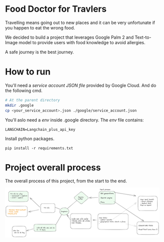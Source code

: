 # Food Doctor for Travlers

Travelling means going out to new places and it can be very unfortunate if you happen to eat the wrong food.

We decided to build a project that leverages Google Palm 2 and Text-to-Image model to provide users with food knowledge to avoid allergies.

A safe journey is the best journey.

# How to run

You'll need a _service account JSON file_ provided by Google Cloud. And do the following cmd.
```bash
# At the parent directory
mkdir .google
cp <your_service_account>.json ./google/service_account.json
```

You'll aslo need a _env_ inside .google directory. The _env_ file contains:
```
LANGCHAIN=Langchain_plus_api_key
```

Install python packages.
```
pip install -r requirements.txt
```

# Project overall process

The overall process of this project, from the start to the end.

![Overall process](./doc/pate_travel.png)
